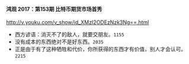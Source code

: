 #### 鸿观 2017：第153期 比特币期货市场首秀
http://v.youku.com/v_show/id_XMzI2ODEzNzk3Ng==.html
* 西方谚语：消灭不了的敌人，就要交朋友。`1155`
* 没有成本的东西绝对不是好东西。`2035`
* 正是由于有了这种牺牲和代价，你所获得的东西才有价值，别人才会认可。`2215`
